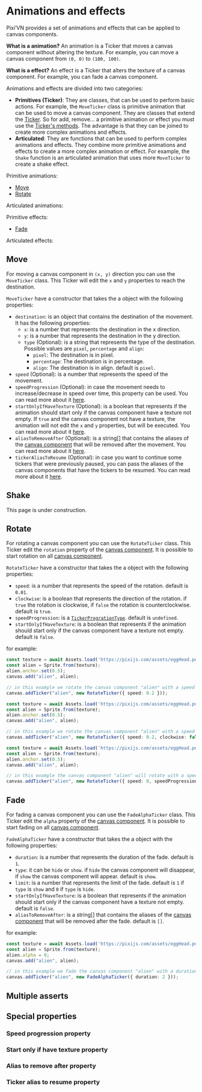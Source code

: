 # Animations and effects

Pixi’VN provides a set of animations and effects that can be applied to canvas components.

**What is a animation?** An animation is a Ticker that moves a canvas component without altering the texture. For example, you can move a canvas component from `(0, 0)` to `(100, 100)`.

**What is a effect?** An effect is a Ticker that alters the texture of a canvas component. For example, you can fade a canvas component.

Animations and effects are divided into two categories:

* **Primitives (Ticker)**: They are classes, that can be used to perform basic actions. For example, the `MoveTicker` class is primitive animation that can be used to move a canvas component. They are classes that extend the [Ticker](/start/canvas-tickers-functions). So for add, remove... a primitive animation or effect you must use the [Ticker's methods](/start/canvas-tickers-functions). The advantage is that they can be joined to create more complex animations and effects.
* **Articulated**: They are functions that can be used to perform complex animations and effects. They combine more primitive animations and effects to create a more complex animation or effect. For example, the `Shake` function is an articulated animation that uses more `MoveTicker` to create a shake effect.

Primitive animations:

* [Move](#move)
* [Rotate](#rotate)

Articulated animations:

Primitive effects:

* [Fade](#fade)

Articulated effects:

## Move

For moving a canvas component in `(x, y)` direction you can use the `MoveTicker` class.
This Ticker will edit the `x` and `y` properties to reach the destination.

`MoveTicker` have a constructor that takes the a object with the following properties:

* `destination`: is an object that contains the destination of the movement. It has the following properties:
  * `x`: is a number that represents the destination in the x direction.
  * `y`: is a number that represents the destination in the y direction.
  * `type` (Optional): is a string that represents the type of the destination. Possible values are `pixel`, `percentage` and `align`:
    * `pixel`: The destination is in pixel.
    * `percentage`: The destination is in percentage.
    * `align`: The destination is in align.
    default is `pixel`.
* `speed` (Optional): is a number that represents the speed of the movement.
* `speedProgression` (Optional): in case the movement needs to increase/decrease in speed over time, this property can be used. You can read more about it [here](#speed-progression-property).
* `startOnlyIfHaveTexture` (Optional): is a boolean that represents if the animation should start only if the canvas component have a texture not empty. If `true` and the canvas component not have a texture, the animation will not edit the `x` and `y` properties, but will be executed. You can read more about it [here](#start-only-if-have-texture-property).
* `aliasToRemoveAfter` (Optional): is a string[] that contains the aliases of the [canvas component](/start/canvas-components) that will be removed after the movement. You can read more about it [here](#alias-to-remove-after-property).
* `tickerAliasToResume` (Optional): in case you want to continue some tickers that were previously paused, you can pass the aliases of the canvas components that have the tickers to be resumed. You can read more about it [here](#ticker-alias-to-resume-property).

## Shake

This page is under construction.

## Rotate

For rotating a canvas component you can use the `RotateTicker` class.
This Ticker edit the `rotation` property of the [canvas component](/start/canvas-components).
It is possible to start rotation on all [canvas component](/start/canvas-components).

`RotateTicker` have a constructor that takes the a object with the following properties:

* `speed`: is a number that represents the speed of the rotation. default is `0.01`.
* `clockwise`: is a boolean that represents the direction of the rotation. if `true` the rotation is clockwise, if `false` the rotation is counterclockwise. default is `true`.
* `speedProgression`: is a [`TickerProgrationType`](/start/canvas-tickers-functions). default is `undefined`.
* `startOnlyIfHaveTexture`: is a boolean that represents if the animation should start only if the canvas component have a texture not empty. default is `false`.

for example:

```typescript
const texture = await Assets.load('https://pixijs.com/assets/eggHead.png');
const alien = Sprite.from(texture);
alien.anchor.set(0.5);
canvas.add("alien", alien);

// in this example we rotate the canvas component "alien" with a speed of 0.2
canvas.addTicker("alien", new RotateTicker({ speed: 0.2 }));
```

```typescript
const texture = await Assets.load('https://pixijs.com/assets/eggHead.png');
const alien = Sprite.from(texture);
alien.anchor.set(0.5);
canvas.add("alien", alien);

// in this example we rotate the canvas component "alien" with a speed of 0.2 and counterclockwise
canvas.addTicker("alien", new RotateTicker({ speed: 0.2, clockwise: false }, 2))
```

```typescript
const texture = await Assets.load('https://pixijs.com/assets/eggHead.png');
const alien = Sprite.from(texture);
alien.anchor.set(0.5);
canvas.add("alien", alien);

// in this example the canvas component "alien" will rotate with a speed of 0 and the speed will increase linearly until it reaches 0.5
canvas.addTicker("alien", new RotateTicker({ speed: 0, speedProgression: { type: "linear", amt: 0.001, limit: 0.5 } }))
```

## Fade

For fading a canvas component you can use the `FadeAlphaTicker` class.
This Ticker edit the `alpha` property of the [canvas component](/start/canvas-components).
It is possible to start fading on all [canvas component](/start/canvas-components).

`FadeAlphaTicker` have a constructor that takes the a object with the following properties:

* `duration`: is a number that represents the duration of the fade. default is `1`.
* `type`: it can be `hide` or `show`. if `hide` the canvas component will disappear, if `show` the canvas component will appear. default is `show`.
* `limit`: is a number that represents the limit of the fade. default is `1` if `type` is `show` and `0` if `type` is `hide`.
* `startOnlyIfHaveTexture`: is a boolean that represents if the animation should start only if the canvas component have a texture not empty. default is `false`.
* `aliasToRemoveAfter`: is a string[] that contains the aliases of the [canvas component](/start/canvas-components) that will be removed after the fade. default is `[]`.

for example:

```typescript
const texture = await Assets.load('https://pixijs.com/assets/eggHead.png');
const alien = Sprite.from(texture);
alien.alpha = 0;
canvas.add("alien", alien);

// in this example we fade the canvas component "alien" with a duration of 2 seconds
canvas.addTicker("alien", new FadeAlphaTicker({ duration: 2 }));
```

## Multiple asserts

## Special properties

### Speed progression property

### Start only if have texture property

### Alias to remove after property

### Ticker alias to resume property
